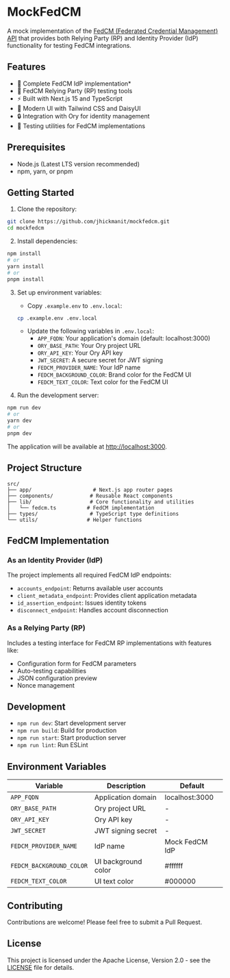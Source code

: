 # MockFedCM

A mock implementation of the [FedCM (Federated Credential Management) API](https://developer.mozilla.org/en-US/docs/Web/API/FedCM_API) that provides both Relying Party (RP) and Identity Provider (IdP) functionality for testing FedCM integrations.

## Features

- 🔐 Complete FedCM IdP implementation\*
- 🔑 FedCM Relying Party (RP) testing tools
- ⚡ Built with Next.js 15 and TypeScript
- 🎨 Modern UI with Tailwind CSS and DaisyUI
- 🔒 Integration with Ory for identity management
- 🧪 Testing utilities for FedCM implementations

## Prerequisites

- Node.js (Latest LTS version recommended)
- npm, yarn, or pnpm

## Getting Started

1. Clone the repository:

```bash
git clone https://github.com/jhickmanit/mockfedcm.git
cd mockfedcm
```

2. Install dependencies:

```bash
npm install
# or
yarn install
# or
pnpm install
```

3. Set up environment variables:

   - Copy `.example.env` to `.env.local`:

   ```bash
   cp .example.env .env.local
   ```

   - Update the following variables in `.env.local`:
     - `APP_FQDN`: Your application's domain (default: localhost:3000)
     - `ORY_BASE_PATH`: Your Ory project URL
     - `ORY_API_KEY`: Your Ory API key
     - `JWT_SECRET`: A secure secret for JWT signing
     - `FEDCM_PROVIDER_NAME`: Your IdP name
     - `FEDCM_BACKGROUND_COLOR`: Brand color for the FedCM UI
     - `FEDCM_TEXT_COLOR`: Text color for the FedCM UI

4. Run the development server:

```bash
npm run dev
# or
yarn dev
# or
pnpm dev
```

The application will be available at [http://localhost:3000](http://localhost:3000).

## Project Structure

```
src/
├── app/                    # Next.js app router pages
├── components/            # Reusable React components
├── lib/                   # Core functionality and utilities
│   └── fedcm.ts          # FedCM implementation
├── types/                 # TypeScript type definitions
└── utils/                # Helper functions
```

## FedCM Implementation

### As an Identity Provider (IdP)

The project implements all required FedCM IdP endpoints:

- `accounts_endpoint`: Returns available user accounts
- `client_metadata_endpoint`: Provides client application metadata
- `id_assertion_endpoint`: Issues identity tokens
- `disconnect_endpoint`: Handles account disconnection

### As a Relying Party (RP)

Includes a testing interface for FedCM RP implementations with features like:

- Configuration form for FedCM parameters
- Auto-testing capabilities
- JSON configuration preview
- Nonce management

## Development

- `npm run dev`: Start development server
- `npm run build`: Build for production
- `npm run start`: Start production server
- `npm run lint`: Run ESLint

## Environment Variables

| Variable                 | Description         | Default        |
| ------------------------ | ------------------- | -------------- |
| `APP_FQDN`               | Application domain  | localhost:3000 |
| `ORY_BASE_PATH`          | Ory project URL     | -              |
| `ORY_API_KEY`            | Ory API key         | -              |
| `JWT_SECRET`             | JWT signing secret  | -              |
| `FEDCM_PROVIDER_NAME`    | IdP name            | Mock FedCM IdP |
| `FEDCM_BACKGROUND_COLOR` | UI background color | #ffffff        |
| `FEDCM_TEXT_COLOR`       | UI text color       | #000000        |

## Contributing

Contributions are welcome! Please feel free to submit a Pull Request.

## License

This project is licensed under the Apache License, Version 2.0 - see the [LICENSE](LICENSE) file for details.
